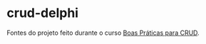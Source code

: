 # crud-delphi
Fontes do projeto feito durante o curso [Boas Práticas para CRUD](https://novoead.com.br/curso/1646851770676x289974309124833300).
